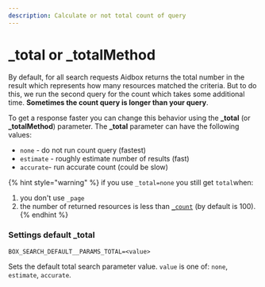```yaml
---
description: Calculate or not total count of query
---
```


# \_total or \_totalMethod

By default, for all search requests Aidbox returns the total number in the result which represents how many resources matched the criteria. But to do this, we run the second query for the count which takes some additional time. **Sometimes the count query is longer than your query**.

To get a response faster you can change this behavior using the **\_total** (or **\_totalMethod**) parameter. The **\_total** parameter can have the following values:

* `none` - do not run count query (fastest)
* `estimate` - roughly estimate number of results (fast)
* `accurate`- run accurate count (could be slow)

{% hint style="warning" %}
if you use `_total=none` you still get `total`when:

1. you don't use `_page`
2. the number of returned resources is less than [`_count`](_count-and-_page.md) (by default is 100).
{% endhint %}

### Settings default \_total

```
BOX_SEARCH_DEFAULT__PARAMS_TOTAL=<value>
```

Sets the default total search parameter value. `value` is one of: `none`, `estimate`, `accurate`.
